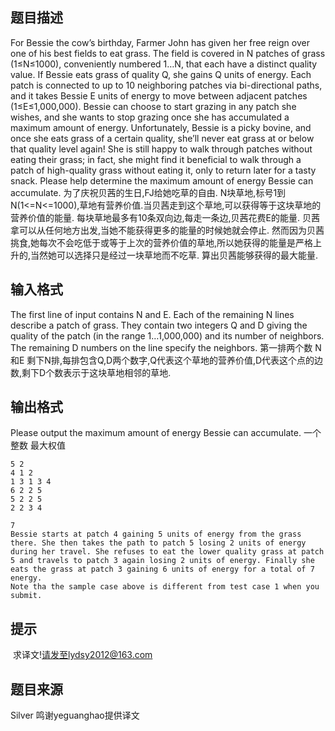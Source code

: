 


## 题目描述
For Bessie the cow’s birthday, Farmer John has given her free reign over one of his best fields to eat grass.
The field is covered in N patches of grass (1≤N≤1000), conveniently numbered 1…N, that each have a distinct
quality value. If Bessie eats grass of quality Q, she gains Q units of energy. Each patch is connected to up to 10
neighboring patches via bi-directional paths, and it takes Bessie E units of energy to move between adjacent
patches (1≤E≤1,000,000). Bessie can choose to start grazing in any patch she wishes, and she wants to stop
grazing once she has accumulated a maximum amount of energy.
Unfortunately, Bessie is a picky bovine, and once she eats grass of a certain quality, she’ll never eat grass at or
below that quality level again! She is still happy to walk through patches without eating their grass; in fact, she
might find it beneficial to walk through a patch of high-quality grass without eating it, only to return later for a tasty snack.
Please help determine the maximum amount of energy Bessie can accumulate.
为了庆祝贝茜的生日,FJ给她吃草的自由. N块草地,标号1到N(1<=N<=1000),草地有营养价值.当贝茜走到这个草地,可以获得等于这块草地的营养价值的能量. 每块草地最多有10条双向边,每走一条边,贝茜花费E的能量. 贝茜拿可以从任何地方出发,当她不能获得更多的能量的时候她就会停止. 然而因为贝茜挑食,她每次不会吃低于或等于上次的营养价值的草地,所以她获得的能量是严格上升的,当然她可以选择只是经过一块草地而不吃草.
算出贝茜能够获得的最大能量.
## 输入格式
The first line of input contains N and E. Each of the remaining N lines describe a patch of grass.
They contain two integers Q and D giving the quality of the patch (in the range 1…1,000,000) and
its number of neighbors. The remaining D numbers on the line specify the neighbors.
第一排两个数 N和E
剩下N排,每排包含Q,D两个数字,Q代表这个草地的营养价值,D代表这个点的边数,剩下D个数表示于这块草地相邻的草地.
## 输出格式
Please output the maximum amount of energy Bessie can accumulate.
一个整数
最大权值

```input1
5 2
4 1 2
1 3 1 3 4
6 2 2 5
5 2 2 5
2 2 3 4

```
```output1
7
Bessie starts at patch 4 gaining 5 units of energy from the grass there. She then takes the path to patch 5 losing 2 units of energy during her travel. She refuses to eat the lower quality grass at patch 5 and travels to patch 3 again losing 2 units of energy. Finally she eats the grass at patch 3 gaining 6 units of energy for a total of 7 energy.
Note tha the sample case above is different from test case 1 when you submit.
```

## 提示
 求译文!请发至lydsy2012@163.com
## 题目来源
Silver 鸣谢yeguanghao提供译文


